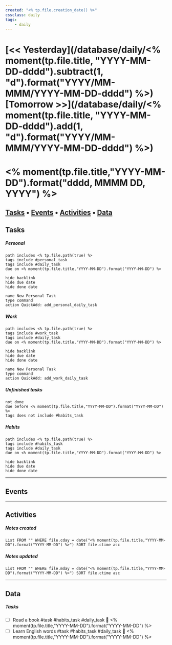 ```yaml
---
created: "<% tp.file.creation_date() %>"
cssclass: daily
tags:
    - daily
---
```


# [<< Yesterday](/database/daily/<% moment(tp.file.title, "YYYY-MM-DD-dddd").subtract(1, "d").format("YYYY/MM-MMM/YYYY-MM-DD-dddd") %>) [Tomorrow >>](/database/daily/<% moment(tp.file.title, "YYYY-MM-DD-dddd").add(1, "d").format("YYYY/MM-MMM/YYYY-MM-DD-dddd") %>)
# <% moment(tp.file.title,"YYYY-MM-DD").format("dddd, MMMM DD, YYYY") %>
[Tasks](#Tasks) • [Events](#Events) • [Activities](#Activities) • [Data](#Data)
---
## Tasks
##### Personal
```tasks
path includes <% tp.file.path(true) %>
tags include #personal_task
tags include #daily_task
due on <% moment(tp.file.title,"YYYY-MM-DD").format("YYYY-MM-DD") %>

hide backlink
hide due date
hide done date
```
```button
name New Personal Task
type command
action QuickAdd: add_personal_daily_task
```
##### Work
```tasks
path includes <% tp.file.path(true) %>
tags include #work_task
tags include #daily_task
due on <% moment(tp.file.title,"YYYY-MM-DD").format("YYYY-MM-DD") %>

hide backlink
hide due date
hide done date
```
```button
name New Personal Task
type command
action QuickAdd: add_work_daily_task
```
##### Unfinished tasks 
```tasks
not done
due before <% moment(tp.file.title,"YYYY-MM-DD").format("YYYY-MM-DD") %>
tags does not include #habits_task
```
##### Habits
```tasks
path includes <% tp.file.path(true) %>
tags include #habits_task
tags include #daily_task
due on <% moment(tp.file.title,"YYYY-MM-DD").format("YYYY-MM-DD") %>

hide backlink
hide due date
hide done date
```
---
## Events
---
## Activities
##### Notes created
```dataview
List FROM "" WHERE file.cday = date("<% moment(tp.file.title,"YYYY-MM-DD").format("YYYY-MM-DD") %>") SORT file.ctime asc
```
##### Notes updated
```dataview
List FROM "" WHERE file.mday = date("<% moment(tp.file.title,"YYYY-MM-DD").format("YYYY-MM-DD") %>") SORT file.ctime asc
```
---
## Data
##### Tasks
- [ ] Read a book #task #habits_task #daily_task 📅 <% moment(tp.file.title,"YYYY-MM-DD").format("YYYY-MM-DD") %>
- [ ] Learn English words #task #habits_task #daily_task 📅 <% moment(tp.file.title,"YYYY-MM-DD").format("YYYY-MM-DD") %>
